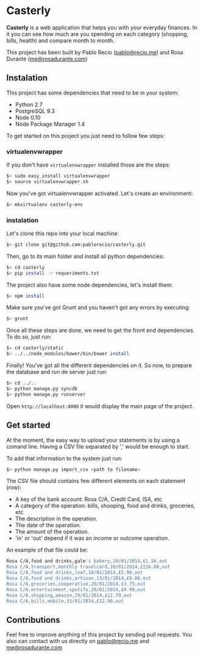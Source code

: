 # Casterly

__Casterly__ is a web application that helps you with your everyday finances. In it you can see how much are you spending on each category (shopping, bills, health) and compare month to month.

This project has been built by Pablo Recio (pablo@recio.me) and Rosa Durante (me@rosadurante.com) 


## Instalation

This project has some dependencies that need to be in your system:
 * Python 2.7
 * PostgreSQL 9.3
 * Node 0.10
 * Node Package Manager 1.4

To get started on this project you just need to follow few steps:

### virtualenvwrapper

If you don't have `virtualenvwrapper` installed those are the steps:

```sh
$> sudo easy_install virtualenvwrapper
$> source virtualenvwrapper.sh
```

Now you've got virtualenvwrapper activated. Let's create an environment:

```sh
$> mkvirtualenv casterly-env
```

### instalation

Let's clone this repo into your local machine:

```sh
$> git clone git@github.com:pablorecio/casterly.git
```

Then, go to its main folder and install all python dependencies:

```sh
$> cd casterly
$> pip install -r requeriments.txt

```

The project also have some node dependencies, let's install them:

```sh
$> npm install
```

Make sure you've got Grunt and you haven't got any errors by executing:

```sh
$> grunt
```

Once all these steps are done, we need to get the front end dependencies. To do so, just run:

```sh
$> cd casterly/static
$> ../../node_modules/bower/bin/bower install
```

Finally! You've got all the different dependencies on it. So now, to prepare the database and run de server just run:

```sh
$> cd ../..
$> python manage.py syncdb
$> python manage.py runserver
```

Open `http://localhost:8000` it would display the main page of the project.


## Get started

At the moment, the easy way to upload your statements is by using a comand line. Having a CSV file separated by ',' would be enough to start.

To add that information to the system just run:

```sh
$> python manage.py import_csv <path to filename>
```

The CSV file should contains few different elements on each statement (row):
 * A key of the bank account: Rosa C/A, Credit Card, ISA, etc
 * A category of the operation: bills, shooping, food and drinks, groceries, etc
 * The description in the operation.
 * The date of the operation.
 * The amount of the operation.
 * 'in' or 'out' depend if it was an income or outcome operation.

An example of that file could be:

```sh
Rosa C/A,food and drinks,gale's bakery,10/01/2014,£1.50,out
Rosa C/A,transport,monthly travelcard,10/01/2014,£116.80,out
Rosa C/A,food and drinks,loaf,10/01/2014,£5.90,out
Rosa C/A,food and drinks,artisan,13/01/2014,£9.80,out
Rosa C/A,groceries,cooperative,20/01/2014,£3.75,out
Rosa C/A,entertainment,spotify,20/01/2014,£9.99,out
Rosa C/A,shopping,amazon,29/01/2014,£12.79,out
Rosa C/A,bills,mobile,31/01/2014,£12.90,out
```

## Contributions

Feel free to improve anything of this project by sending pull requests. You also can contact with us directly on pablo@recio.me and me@rosadurante.com
